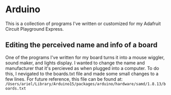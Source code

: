 # Arduino
This is a collection of programs I've written or customized for my Adafruit Circuit Playground Express.

## Editing the perceived name and info of a board
One of the programs I've written for my board turns it into a mouse wiggler, sound maker, and lights display.
I wanted to change the name and manufacturer that it's percieved as when plugged into a computer.
To do this, I nevigated to the boards.txt file and made some small changes to a few lines.
For future reference, this file can be found at: `/Users/ariel/Library/Arduino15/packages/arduino/hardware/samd/1.8.13/boards.txt`